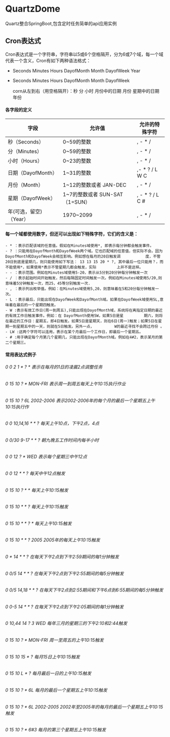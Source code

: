 # QuartzDome
Quartz整合SpringBoot,包含定时任务简单的api应用实例

## Cron表达式
Cron表达式是一个字符串，字符串以5或6个空格隔开，分为6或7个域，每一个域代表一个含义，Cron有如下两种语法格式：
- Seconds Minutes Hours DayofMonth Month DayofWeek Year
- Seconds Minutes Hours DayofMonth Month DayofWeek

    corn从左到右（用空格隔开）：秒 分 小时 月份中的日期 月份 星期中的日期 年份
    
#### 各字段的定义
|字段|允许值|允许的特殊字符|
|-|-|-|
|秒（Seconds）|0~59的整数	| , - * /|
|分（Minutes）|0~59的整数	| , - * /|
|小时（Hours）|0~23的整数	|, - * /|
|日期（DayofMonth）|1~31的整数|,- * ? / L W C|
|月份（Month）|1~12的整数或者 JAN-DEC|, - * /|
|星期（DayofWeek）|1~7的整数或者 SUN-SAT （1=SUN）|, - * ? / L C #|
|年(可选，留空)（Year）	|1970~2099	|, - * /|

#### 每一个域都使用数字，但还可以出现如下特殊字符，它们的含义是：
```
- * ：表示匹配该域的任意值。假如在Minutes域使用*, 即表示每分钟都会触发事件。
- ? ：只能用在DayofMonth和DayofWeek两个域。它也匹配域的任意值，但实际不会。因为DayofMonth和DayofWeek会相互影响。例如想在每月的20日触发调           度，不管20日到底是星期几，则只能使用如下写法： 13 13 15 20 * ?, 其中最后一位只能用？，而不能使用*，如果使用*表示不管星期几都会触发，实际         上并不是这样。
- - ：表示范围。例如在Minutes域使用5-20，表示从5分到20分钟每分钟触发一次 
- / ：表示起始时间开始触发，然后每隔固定时间触发一次。例如在Minutes域使用5/20,则意味着5分钟触发一次，而25，45等分别触发一次. 
- , ：表示列出枚举值。例如：在Minutes域使用5,20，则意味着在5和20分每分钟触发一次。 
- L ：表示最后，只能出现在DayofWeek和DayofMonth域。如果在DayofWeek域使用5L,意味着在最后的一个星期四触发。 
- W :表示有效工作日(周一到周五),只能出现在DayofMonth域，系统将在离指定日期的最近的有效工作日触发事件。例如：在 DayofMonth使用5W，如果5日是星         期六，则将在最近的工作日：星期五，即4日触发。如果5日是星期天，则在6日(周一)触发；如果5日在星期一到星期五中的一天，则就在5日触发。另外一点，         W的最近寻找不会跨过月份 。
- LW :这两个字符可以连用，表示在某个月最后一个工作日，即最后一个星期五。 
- # :用于确定每个月第几个星期几，只能出现在DayofMonth域。例如在4#2，表示某月的第二个星期三。
```
#### 常用表达式例子

###### 0 0 2 1 * ? *   表示在每月的1日的凌晨2点调整任务
###### 0 15 10 ? * MON-FRI   表示周一到周五每天上午10:15执行作业
###### 0 15 10 ? 6L 2002-2006   表示2002-2006年的每个月的最后一个星期五上午10:15执行作
###### 0 0 10,14,16 * * ?   每天上午10点，下午2点，4点 
###### 0 0/30 9-17 * * ?   朝九晚五工作时间内每半小时 
###### 0 0 12 ? * WED    表示每个星期三中午12点 
###### 0 0 12 * * ?   每天中午12点触发 
###### 0 15 10 ? * *    每天上午10:15触发 
###### 0 15 10 * * ?     每天上午10:15触发 
###### 0 15 10 * * ? *    每天上午10:15触发 
###### 0 15 10 * * ? 2005    2005年的每天上午10:15触发 
###### 0 * 14 * * ?     在每天下午2点到下午2:59期间的每1分钟触发 
###### 0 0/5 14 * * ?    在每天下午2点到下午2:55期间的每5分钟触发 
###### 0 0/5 14,18 * * ?     在每天下午2点到2:55期间和下午6点到6:55期间的每5分钟触发 
###### 0 0-5 14 * * ?    在每天下午2点到下午2:05期间的每1分钟触发 
###### 0 10,44 14 ? 3 WED    每年三月的星期三的下午2:10和2:44触发 
###### 0 15 10 ? * MON-FRI    周一至周五的上午10:15触发 
###### 0 15 10 15 * ?    每月15日上午10:15触发 
###### 0 15 10 L * ?    每月最后一日的上午10:15触发 
###### 0 15 10 ? * 6L    每月的最后一个星期五上午10:15触发 
###### 0 15 10 ? * 6L 2002-2005   2002年至2005年的每月的最后一个星期五上午10:15触发 
###### 0 15 10 ? * 6#3   每月的第三个星期五上午10:15触发
